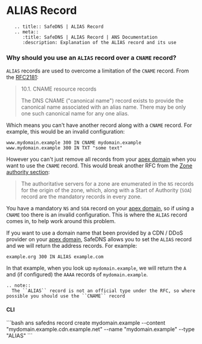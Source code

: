 # ALIAS Record
```eval_rst
   .. title:: SafeDNS | ALIAS Record
   .. meta::
      :title: SafeDNS | ALIAS Record | ANS Documentation
      :description: Explanation of the ALIAS record and its use

```
### Why should you use an `ALIAS` record over a `CNAME` record?

`ALIAS` records are used to overcome a limitation of the `CNAME` record. From the [RFC2181](https://tools.ietf.org/html/rfc2181#section-10.1):

> 10.1. CNAME resource records
>
>   The DNS CNAME ("canonical name") record exists to provide the canonical name associated with an alias name. There may be only one such canonical name for any one alias.

Which means you can't have another record along with a `CNAME` record. For example, this would be an invalid configuration:

```none
www.mydomain.example 300 IN CNAME mydomain.example
www.mydomain.example 300 IN TXT "some text"
```

However you can't just remove all records from your [apex domain](https://docs.ukfast.co.uk/domains/safedns/apexdomain.html) when you want to use the `CNAME` record. This would  break another RFC from the [Zone authority section](https://tools.ietf.org/html/rfc2181#section-6.1):

> The authoritative servers for a zone are enumerated in the `NS` records for the origin of the zone, which, along with a Start of Authority (`SOA`) record are the mandatory records in every zone.

You have a mandatory `NS` and `SOA` record on your [apex domain](https://docs.ukfast.co.uk/domains/safedns/apex-domain.html), so if using a `CNAME` too there is an invalid configuration. This is where the `ALIAS` record comes in, to help work around this problem.

If you want to use a domain name that been provided by a CDN / DDoS provider on your [apex domain](https://docs.ukfast.co.uk/domains/safedns/apex-domain.html), SafeDNS allows you to set the `ALIAS` record and we will return the address records. For example:

```none
example.org 300 IN ALIAS example.com
```

In that example, when you look up `mydomain.example`, we will return the `A` and (if configured) the `AAAA` records of `mydomain.example`.

```eval_rst
.. note::
  The ``ALIAS`` record is not an official type under the RFC, so where possible you should use the ``CNAME`` record
```

<h4><b>CLI</b></h4>
```bash
ans safedns record create mydomain.example --content "mydomain.example.cdn.example.net" --name "mydomain.example" --type "ALIAS"
```
